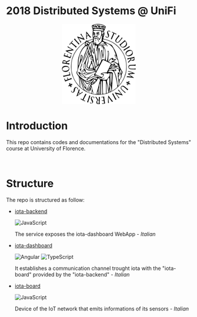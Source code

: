 # 2018 Distributed Systems @ UniFi

<p align="center">
    <img src="University_of_Florence.png" alt="logo-UniFi" width="200"/>
</p>

# Introduction
This repo contains codes and documentations for the "Distributed Systems" course at University of Florence.

&nbsp;

# Structure

The repo is structured as follow:

- [iota-backend](https://github.com/emanuelevivoli/2018-Distributed-systems-UNIFI/tree/main/iota-backend)

    ![JavaScript](https://img.shields.io/badge/javascript-%23323330.svg?style=plastic&logo=javascript&logoColor=%23F7DF1E)
    
    The service exposes the iota-dashboard WebApp - _Italian_

- [iota-dashboard](https://github.com/emanuelevivoli/2018-Distributed-systems-UNIFI/tree/main/iota-dashboard) 

    ![Angular](https://img.shields.io/badge/angular-%23DD0031.svg?style=plastic&logo=angular&logoColor=white) ![TypeScript](https://img.shields.io/badge/typescript-%23007ACC.svg?style=plastic&logo=typescript&logoColor=white)

    It establishes a communication channel trought iota with the "iota-board" provided by the "iota-backend" - _Italian_

- [iota-board](https://github.com/emanuelevivoli/2018-Distributed-systems-UNIFI/tree/main/iota-board) 

    ![JavaScript](https://img.shields.io/badge/javascript-%23323330.svg?style=plastic&logo=javascript&logoColor=%23F7DF1E)

    Device of the IoT network that emits informations of its sensors - _Italian_